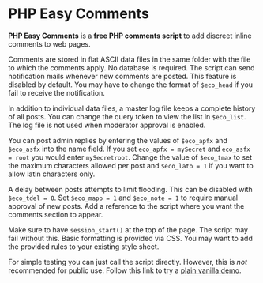 # PHP Easy Comments

**PHP Easy Comments** is a **free PHP comments script** to add discreet inline comments to web pages.

Comments are stored in flat ASCII data files in the same folder with the file to which the comments apply. No database is required. The script can send notification mails whenever new comments are posted. This feature is disabled by default. You may have to change the format of `$eco_head` if you fail to receive the notification.

In addition to individual data files, a master log file keeps a complete history of all posts. You can change the query token to view the list in `$eco_list`. The log file is not used when moderator approval is enabled.

You can post admin replies by entering the values of `$eco_apfx` and `$eco_asfx` into the name field. If you set `eco_apfx = mySecret` and `eco_asfx = root` you would enter `mySecretroot`. Change the value of `$eco_tmax` to set the maximum characters allowed per post and `$eco_lato = 1` if you want to allow latin characters only.

A delay between posts attempts to limit flooding. This can be disabled with `$eco_tdel = 0`. Set `$eco_mapp = 1` and `$eco_note = 1` to require manual approval of new posts. Add a reference to the script where you want the comments section to appear.

Make sure to have `session_start()` at the top of the page. The script may fail without this. Basic formatting is provided via CSS. You may want to add the provided rules to your existing style sheet.

For simple testing you can just call the script directly. However, this is *not* recommended for public use. Follow this link to try a [plain vanilla demo](http://phclaus.com/demo/easy-comments/).

